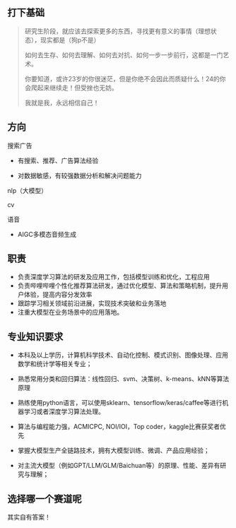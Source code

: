 ## 打下基础
> 研究生阶段，就应该去探索更多的东西，寻找更有意义的事情（理想状态），现实都是（狗p不是）
>
> 如何去生存、如何去理解、如何去对抗、如何一步一步前行，这都是一门艺术。
>
> 你要知道，或许23岁的你很迷茫，但是你绝不会因此而质疑什么！24的你会爬起来继续走！但受挫也无妨。
>
> 我就是我，永远相信自己！

## 方向

搜索广告

* 有搜索、推荐、广告算法经验

* 对数据敏感，有较强数据分析和解决问题能力



nlp（大模型）



cv



语音

* AIGC多模态音频生成



## 职责

* 负责深度学习算法的研发及应用工作，包括模型训练和优化，工程应用
* 负责哔哩哔哩个性化推荐算法研发，通过优化模型、算法和策略机制，提升用户体验，提高内容分发效率 
* 跟踪学习相关领域前沿进展，实现技术突破和业务落地
* 注重大模型在业务场景中的应用落地。

## 专业知识要求

* 本科及以上学历，计算机科学技术、自动化控制、模式识别、图像处理、应用数学和统计学等相关专业； 
* 熟悉常用分类和回归算法：线性回归、svm、决策树、k-means、kNN等算法原理
* 熟练使用python语言，可以使用sklearn、tensorflow/keras/caffee等进行机器学习或者深度学习算法处理。
* 算法与编程能力强，ACMICPC, NOI/IOI，Top coder，kaggle比赛获奖者优先

* 掌握大模型生产全链路技术，拥有大模型训练、微调、产品应用经验；
* 对主流大模型（例如GPT/LLM/GLM/Baichuan等）的原理、性能、差异有研究与理解；



## 选择哪一个赛道呢

其实自有答案！